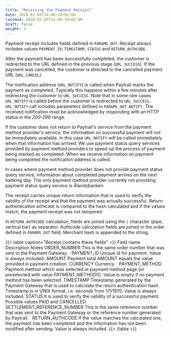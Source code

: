 ```yaml
---
title: "Receiving the Payment Receipt"
date: 2020-03-05T14:08:24+02:00
lastmod: 2020-03-05T14:08:24+02:00
draft: false
weight: 3
---
```


Payment receipt includes fields defined in `PARAMS_OUT`. Receipt always includes values `PAYMENT_ID`, `TIMESTAMP`, `STATUS` and `RETURN_AUTHCODE`.

After the payment has been successfully completed, the customer is redirected to the URL defined in the previous stage (`URL_SUCCESS`). If the payment was cancelled, the customer is directed to the cancelled payment URL (`URL_CANCEL`).

The notification address (`URL_NOTIFY`) is called when Paytrail marks the payment as completed. Typically this happens within a few minutes after redirecting the customer to `URL_SUCCESS`. Note that in some rare cases `URL_NOTIFY` is called before the customer is redirected to `URL_SUCCESS`. `URL_NOTIFY` call includes parameters defined in `PARAMS_OUT_NOTIFY`. The received notification must be acknowledged by responding with an HTTP status in the _200-299_ range.

If the customer does not return to Paytrail's service from the payment method provider's service, the information on successful payment will not be immediately available. In this case `URL_NOTIFY` will be called immediately when that information has arrived. We use payment status query services provided by payment method providers to speed up the process of payment being marked as completed. When we receive information on payment being completed the notification address is called.

In cases where payment method provider does not provide payment status query service, information about completed payment arrives on the next banking day. The only payment method provider currently not providing payment status query service is Ålandsbanken.

The receipt carries unique return information that is used to verify the validity of the receipt and that the payment was actually successful. Return authentication `AUTHCODE` is compared to the hash calculated and if the values match, the payment receipt was not tampered.

In `RETURN_AUTHCODE` calculation, fields are joined using the `|` character (pipe, vertical bar) as separator. Authcode calculation fields are joined in the order defined in `PARAMS_OUT` field. Merchant hash is appended to the string.

{{< table caption="Receipt contains these fields" >}}
    <thead>
        <tr>
            <th>Field name</th>
            <th>Description</th>
            <th>Notes</th>
        </tr>
    </thead>
    <tbody>
        <tr>
            <td>ORDER_NUMBER</td>
            <td>This is the same order number that was sent to the Payment Gateway.</td>
            <td>&nbsp;</td>
        </tr>
        <tr>
            <td>PAYMENT_ID</td>
            <td>Unique id for payment.</td>
            <td>Value is always included.</td>
        </tr>
        <tr>
            <td>AMOUNT</td>
            <td>Payment total</td>
            <td>AMOUNT equals the value provided in payment creation.</td>
        </tr>
        <tr>
            <td>CURRENCY</td>
            <td>Currency.</td>
            <td>&nbsp;</td>
        </tr>
        <tr>
            <td>PAYMENT_METHOD</td>
            <td>Payment method which was selected at payment method page (or preselected with value
                PAYMENT_METHODS).</td>
            <td>Value is empty if no payment method has been selected.</td>
        </tr>
        <tr>
            <td>TIMESTAMP</td>
            <td>
                Timestamp generated by the Payment Gateway that is used to calculate the return authentication hash.
                Timestamp is in UNIX format, i.e. seconds from 1/1/1970.
            </td>
            <td>Value is always included.</td>
        </tr>
        <tr>
            <td>STATUS</td>
            <td>It is used to verify the validity of a successful payment.</td>
            <td>Possible values PAID and CANCELLED.</td>
        </tr>
        <tr>
            <td>SETTLEMENT_REFERENCE_NUMBER</td>
            <td>This is the same reference number that was sent to the Payment Gateway or the reference
                number
                generated by Paytrail.</td>
            <td>&nbsp;</td>
        </tr>
        <tr>
            <td>RETURN_AUTHCODE</td>
            <td>
                If the value matches the calculated one, the payment has been completed and the information has not
                been modified after sending.
            </td>
            <td>Value is always included.</td>
        </tr>
    </tbody>
{{< /table >}}
